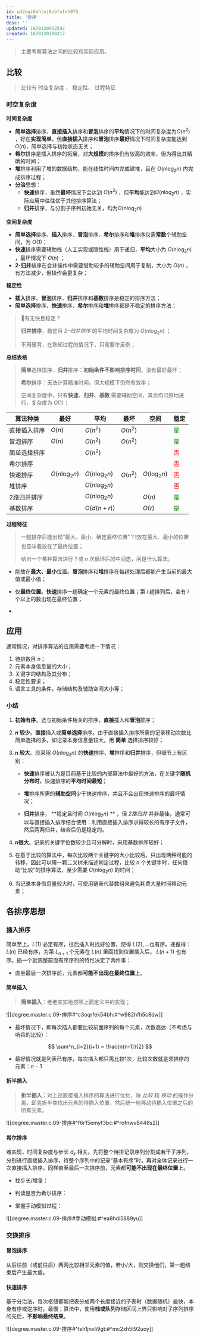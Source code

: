 ```yaml
---
id: ud2ogi6bhlmj8zbfnfxh975
title: '排序'
desc: ''
updated: 1670120952592
created: 1670120198217
---
```


> 主要考察算法之间的比较和实际应用。

## 比较

> 比较有 时空复杂度 、 稳定性、 过程特征

### 时空复杂度

**时间复杂度**

- **简单选择**排序、**直接插入**排序和**冒泡**排序的**平均**情况下的时间复杂度为$O(n^2)$ ，好在**实现简单**，但**直接插入**排序和**冒泡**排序**最好**情况下时间复杂度能达到$O(n)$，简单选择与初始状态无关；
- **希尔**排序是插入排序的拓展，对**大规模**的排序仍有较高的效率，但为得出其精确的时间；
- **堆**排序利用了堆的数据结构，能在线性时间内完成建堆，且在 $O(n\log_2n)$ 内完成排序过程；
- **分治**思想：
  - **快速**排序，虽然**最坏**情况下会达到 $O(n^2)$ ，但**平均**能达到$O(n\log_2n)$ ，实际应用中往往优于其他排序算法；
  - **归并**排序，与分割子序列初始无关，均为$O(n\log_2 n)$



**空间复杂度**

- **简单选择**排序、**插入**排序、**冒泡**排序、**希尔**排序和**堆**排序仅需**常数**个辅助空间，为 $O(1)$；
- **快速**排序需要辅助栈（人工实现或隐性栈）用于递归，**平均**大小为 $O(n\log_2n)$ ，最坏情况下 $O(n)$ ；
- **2-归并**排序在合并操作中需要借助较多的辅助空间用于复制，大小为 $O(n)$ ，有方法减少，但操作会更复杂；



**稳定性**

- **插入**排序、**冒泡**排序、**归并**排序和**基数**排序是稳定的排序方法；
- **简单选择**排序、**快速**排序、**希尔**排序和**堆**排序都是不稳定的排序方法；

> 🤔有无快且稳定？
>
> **归并排序**，稳定且 *2-归并排序* 的平均时间复杂度为 $O(n\log_2n)$ ；
>
> 不用硬背，在熟知过程的情况下，只需要举反例；

**总结表格**

> **简单**选择排序、**归并**排序：**初始条件不影响排序时间**，没有最好最坏；
>
> **希尔**排序：无法计算精准时间，但大规模下仍然有效率；
>
> 空间复杂度中，只有**快速**、**归并**、**基数** 需要辅助空间，其余均可原地进行，复杂度为 $O(1)$；


| 算法种类     | 最好   | 平均     | 最坏     | 空间 | 稳定  |
| ------------ | ------ | -------- | -------- | ---- | ----- |
| 直接插入排序 | $O(n)$ | $O(n^2)$ | $O(n^2)$ |  | <font color="green">是</font> |
| 冒泡排序     | $O(n)$ | $O(n^2)$ | $O(n^2)$ |      | <font color="green">是</font> |
| 简单选择排序 |        | $O(n^2)$ |          |      | <font color="red">否</font> |
| 希尔排序     |        |          |          |      | <font color="red">否</font> |
| 快速排序     | $O(n\log_2n)$ | $O(n\log_2n)$ | $O(n^2)$ | $O(\log_2n)$ | <font color="red">否</font> |
| 堆排序       |        | $O(n\log_2n)$ |          |      | <font color="red">否</font> |
| 2路归并排序 | | $O(n\log_2n)$ | | $O(n)$ | <font color="green">是</font> |
| 基数排序 | | $O(d(n+r))$ | | $O(r)$ | <font color="green">是</font> |



**过程特征**

> 一趟排序后能出现“最大、最小、确定最终位置”？❗放在最大、最小的位置也意味着放在了最终位置；
>
> 给出一个某种算法进行 *1* 或 *n* 次循环后的中间态，问是什么算法。

- 能放在**最大、最小**位置。**冒泡**排序和**堆**排序在每趟处理后都能产生当前的最大值或最小值；
- 仅**最终位置**。**快速**排序一趟确定一个元素的最终位置；第 *i* 趟排列后，会有 *i* 个以上的数出现在最终位置；

- 


## 应用

通常情况，对排序算法的应用需要考虑一下情况：

1. 待排数目 *n*；
2. 元素本身信息量的大小；
3. 关键字的结构及其分布；
4. 稳定性要求；
5. 语言工具的条件，存储结构及辅助空间大小等；

### 小结

1. **初始有序**。选与初始条件相关的排序，**直接**插入和**冒泡**排序；

2. ***n* 较少**。**直接**插入或**简单选择**排序。由于直接插入排序所需的记录移动次数比简单选择的多，如记录本身信息量较大，用 **简单** 选择排序较好；

3. **n 较大**。应采用 $O(n\log_2n)$ 的**快速**排序、**堆**排序和**归并**排序，但细节上有区别：

   - **快速**排序被认为是目前基于比较的内部算法中最好的方法，在关键字**随机分布时**，快速排序的**平均时间最短**；

   - **堆**排序所需的**辅助空间**少于快速排序，并且不会出现快速排序的最坏情况；

   - **归并**排序， **稳定且时间 $O(n\log_2 n )$ ** ，但 *2路归并* 并非最佳，通常可以与直接插入排序结合使用：利用直接插入排序求得较长的有序子文件，然后两两归并，结合后仍是稳定的。

4. **n很大**。记录的关键字位数较少且可分解时，采用基数排序较好；

5. 在基于比较的算法中，每次比较两个关键字的大小比较后，只出现两种可能的转移，因此可以用一颗二叉树来描述判定过程，比较 *n* 个关键字时，任何借助“比较”的排序算法，至少需要 $O(n\log_2n)$ 的时间；

6. 当记录本身信息量较大时，可使用链表代替数组来避免耗费大量时间移动元素；



## 各排序思想

### 插入排序

简单至上。$L(1)$ 必定有序，往后插入时找好位置，使得 $L(2),...$也有序。递推得：$L(n)$ 已经有序，为第 $L_{n+1}$  个元素在 $L(n)$ 里面找到位置插入后， $L(n+1)$ 也有序。插一个就调整前面有序序列的特性决定了两件事：

- 直至最后一次排序前，元素都**可能不出现在最终位置**上。

#### 简单插入

> **简单插入**：老老实实地按照上面定义中的实现；

![[degree.master.c.09-排序#^c3oqrfek54bh:#^w982hfh5c8dw]]

- 最坏情况下，即每次插入都要比较前面序列的每个元素，次数高达（不考虑与哨兵的比较）：

$$
\sum^n_{i=2}(i+1) = \frac{n(n-1)}{2}
$$

- 最好情况就是列表已有序，每次插入都只需比较1次，比较次数就是须排序的元素：$n-1$

#### 折半插入

> **折半插入**：对上述直接插入排序的算法进行优化，将 *比较* 和 *移动* 的操作分离，即先折半查找出元素的待插入位置，然后统一地移动待插入位置之后的所有元素。

![[degree.master.c.09-排序#^f6r15emyf3bc:#^rofnwv8448s2]]

#### 希尔排序

难实现，时间复杂度与步长 $d_k$ 相关。先将整个待排记录序列分割成若干子序列，分别进行直接插入排序，待整个序列中的记录“基本有序”时，再对全体记录进行一次直接插入排序。同样直至最后一次排序前，元素都**可能不出现在最终位置**上。

- 找步长/增量：

- 判读是否为希尔排序：

- 掌握手动模拟过程：

![[degree.master.c.09-排序#手动模拟:#^ea8hdi5889yu]]

### 交换排序

#### 冒泡排序

从后往前（或前往后）两两比较相邻元素的值，若小/大，则交换他们，第一趟结束后产生最大值。



#### 快速排序

基于分治法，每次枢纽都能把表分成两个长度接近的子表时（数据随机）最快，本身有序或逆序时，最慢；算法中，使用**栈或队列**存储区间上界只影响对子序列排序的先后，**不影响最终结果**。

![[degree.master.c.09-排序#^tsh1jnvli9gt:#^mc2xh5t92uoy]]
